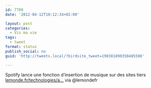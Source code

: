 ```yaml
---
id: 7708
date: '2012-04-12T10:12:34+02:00'

layout: post
categories:
  - Vis ma vie
tags:
  - tweet
format: status
publish_social: no
guid: 'http://tweets.local/?birdsite_tweet=190381890350485508'

---
```


Spotify lance une fonction d’insertion de musique sur des sites tiers [lemonde.fr/technologies/a…](http://www.lemonde.fr/technologies/article/2012/04/12/spotify-lance-une-fonction-d-insertion-de-musique-sur-des-sites-tiers_1684109_651865.html#xtor=AL-32280258) via @lemondefr